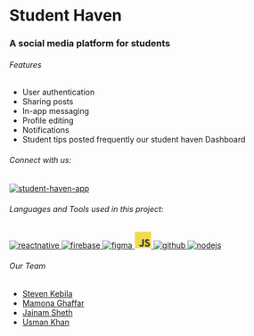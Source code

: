 <h1 align="left">Student Haven</h1>
<h3 align="left">A social media platform for students</h3>
<h6> Features</h6>


- User authentication
- Sharing posts
- In-app messaging
- Profile editing
- Notifications
- Student tips posted frequently our student haven Dashboard

<h6 align="left">Connect with us:</h6>
<p align="left">

<a href="https://instagram.com/studenthavenapp" target="blank"><img align="center" src="https://raw.githubusercontent.com/rahuldkjain/github-profile-readme-generator/master/src/images/icons/Social/instagram.svg" alt="student-haven-app" height="30" width="40" /></a>
</p>


<h6 align="left">Languages and Tools used in this project:</h6>
<p align="left">


<a href="https://reactnative.dev/" target="_blank" rel="noreferrer"> <img src="https://reactnative.dev/img/header_logo.svg" alt="reactnative" width="30" height="30"/> </a>
<a href="https://firebase.google.com/" target="_blank" rel="noreferrer"> <img src="https://www.vectorlogo.zone/logos/firebase/firebase-icon.svg" alt="firebase" width="30" height="30"/> </a>
<a href="https://www.figma.com/" target="_blank" rel="noreferrer"> <img src="https://www.vectorlogo.zone/logos/figma/figma-icon.svg" alt="figma" width="30" height="30"/> </a>
<a href="https://developer.mozilla.org/en-US/docs/Web/JavaScript" target="_blank" rel="noreferrer"> <img src="https://raw.githubusercontent.com/devicons/devicon/master/icons/javascript/javascript-original.svg" alt="javascript" width="30" height="30"/> </a> 
<a href="https://github.com/" target="_blank" rel="noreferrer"> <img src="https://cdn.iconfinder.com/stored_data/614441/128/png?token=1663700734-kTWFy0bk7R4BhXJ3RXOLHvba87K60AYXvllFFjlf7bA%3D" alt="github" width="30" height="30"/> </a>
<a href="https://nodejs.org" target="_blank" rel="noreferrer"> <img src="https://cdn4.iconfinder.com/data/icons/logos-and-brands/512/233_Node_Js_logo-256.png" alt="nodejs" width="30" height="30"/> </a>


<h6 align="left">Our Team</h6>
<p align="left">


- <a href="https://github.com/skebila" target="_blank" rel="noreferrer">Steven Kebila </a>
- <a href="https://github.com/MonaG17" target="_blank" rel="noreferrer">Mamona Ghaffar</a>
- <a href="https://github.com/shethja" target="_blank" rel="noreferrer">Jainam Sheth</a>
- <a href="https://github.com/usmanAfzalKhan" target="_blank" rel="noreferrer">Usman Khan </a>
